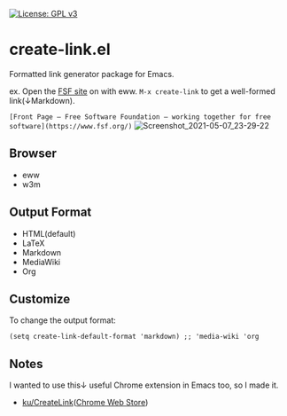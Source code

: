 [![License: GPL v3](https://img.shields.io/badge/License-GPLv3-blue.svg)](https://www.gnu.org/licenses/gpl-3.0)
# create-link.el

Formatted link generator package for Emacs.

ex. Open the [FSF site](https://www.fsf.org/) on with eww. `M-x create-link` to get a well-formed link(↓Markdown).

`[Front Page — Free Software Foundation — working together for free software](https://www.fsf.org/)`
![Screenshot_2021-05-07_23-29-22](https://user-images.githubusercontent.com/11595790/117464910-1656c680-af8c-11eb-9b9b-c53d65e6f1ea.png)

## Browser

- eww
- w3m

## Output Format

- HTML(default)
- LaTeX
- Markdown
- MediaWiki
- Org

## Customize

To change the output format:
```elisp
(setq create-link-default-format 'markdown) ;; 'media-wiki 'org
```

## Notes

I wanted to use this↓ useful Chrome extension in Emacs too, so I made it.
- [ku/CreateLink](https://github.com/ku/CreateLink)([Chrome Web Store](https://chrome.google.com/webstore/detail/create-link/gcmghdmnkfdbncmnmlkkglmnnhagajbm))
